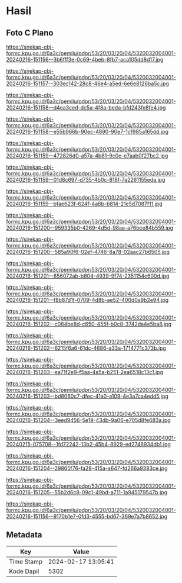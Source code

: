 # Hasil

## Foto C Plano

https://sirekap-obj-formc.kpu.go.id/6a3c/pemilu/pdpr/53/20/03/20/04/5320032004001-20240216-151156--3b6fff3e-0c69-4beb-8fb7-aca105dd8d17.jpg

https://sirekap-obj-formc.kpu.go.id/6a3c/pemilu/pdpr/53/20/03/20/04/5320032004001-20240216-151157--303ec142-28c8-46e4-a5ed-6e6e8126ba5c.jpg

https://sirekap-obj-formc.kpu.go.id/6a3c/pemilu/pdpr/53/20/03/20/04/5320032004001-20240216-151158--d4ea3ced-dc5a-4f8a-beda-bfd243fe8fe4.jpg

https://sirekap-obj-formc.kpu.go.id/6a3c/pemilu/pdpr/53/20/03/20/04/5320032004001-20240216-151158--e55b966b-90ec-4890-90e7-1c1985a165dd.jpg

https://sirekap-obj-formc.kpu.go.id/6a3c/pemilu/pdpr/53/20/03/20/04/5320032004001-20240216-151159--472826d0-a57a-4b81-9c0e-e7aab0f27bc2.jpg

https://sirekap-obj-formc.kpu.go.id/6a3c/pemilu/pdpr/53/20/03/20/04/5320032004001-20240216-151159--01d8c697-d735-4b0c-818f-7a2261155eda.jpg

https://sirekap-obj-formc.kpu.go.id/6a3c/pemilu/pdpr/53/20/03/20/04/5320032004001-20240216-151159--bfae623f-624f-4a6b-b814-21e5d7087f11.jpg

https://sirekap-obj-formc.kpu.go.id/6a3c/pemilu/pdpr/53/20/03/20/04/5320032004001-20240216-151200--959335b0-4269-4d5d-98ae-a76bce84b559.jpg

https://sirekap-obj-formc.kpu.go.id/6a3c/pemilu/pdpr/53/20/03/20/04/5320032004001-20240216-151200--585a90f6-02ef-4746-8a78-02aac27b6505.jpg

https://sirekap-obj-formc.kpu.go.id/6a3c/pemilu/pdpr/53/20/03/20/04/5320032004001-20240216-151201--856072ab-b804-4939-9f74-2351154c600d.jpg

https://sirekap-obj-formc.kpu.go.id/6a3c/pemilu/pdpr/53/20/03/20/04/5320032004001-20240216-151201--f8b87d1f-0709-4d8b-ae52-400d0a9b2e94.jpg

https://sirekap-obj-formc.kpu.go.id/6a3c/pemilu/pdpr/53/20/03/20/04/5320032004001-20240216-151202--c084be8d-c650-455f-b0c8-3742da4e5ba8.jpg

https://sirekap-obj-formc.kpu.go.id/6a3c/pemilu/pdpr/53/20/03/20/04/5320032004001-20240216-151202--6215f6a6-61dc-4686-a33a-1714771c373b.jpg

https://sirekap-obj-formc.kpu.go.id/6a3c/pemilu/pdpr/53/20/03/20/04/5320032004001-20240216-151203--ea71f2e9-f5aa-4a5a-b251-2ea6518c13c1.jpg

https://sirekap-obj-formc.kpu.go.id/6a3c/pemilu/pdpr/53/20/03/20/04/5320032004001-20240216-151203--bd8060c7-dfec-41a0-a109-4e3a7ca4edd5.jpg

https://sirekap-obj-formc.kpu.go.id/6a3c/pemilu/pdpr/53/20/03/20/04/5320032004001-20240216-151204--3eed9456-5e19-43db-9a06-e705d8fe683a.jpg

https://sirekap-obj-formc.kpu.go.id/6a3c/pemilu/pdpr/53/20/03/20/04/5320032004001-20240215-075708--1fd72242-13b2-45b4-8929-ed2746934db1.jpg

https://sirekap-obj-formc.kpu.go.id/6a3c/pemilu/pdpr/53/20/03/20/04/5320032004001-20240216-151204--29865f76-fa28-415a-a647-fd266a9383ce.jpg

https://sirekap-obj-formc.kpu.go.id/6a3c/pemilu/pdpr/53/20/03/20/04/5320032004001-20240216-151205--55b2d6c8-09c1-49bd-a711-1a945179547b.jpg

https://sirekap-obj-formc.kpu.go.id/6a3c/pemilu/pdpr/53/20/03/20/04/5320032004001-20240216-151156--9170b1e7-0fd3-4555-bd67-369e7a7b8652.jpg


## Metadata

| Key        | Value               |
| ---------- | ------------------- |
| Time Stamp | 2024-02-17 13:05:41 |
| Kode Dapil | 5302                |



